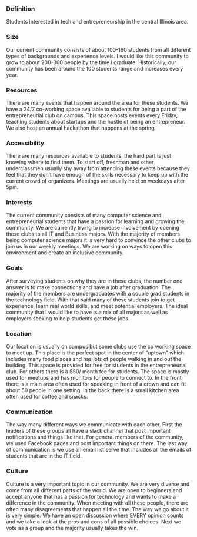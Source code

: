 <h3>Definition</h3> 
Students interested in tech and entrepreneurship in the central Illinois area.
<h3>Size </h3>
Our current community consists of about 100-160 students from all different types of backgrounds and experience levels. I would like this community to grow to about 200-300 people by the time I graduate. Historically, our community has been around the 100 students range and increases every year. 
<h3>Resources </h3>
	There are many events that happen around the area for these students. We have a 24/7 co-working space available to students for being a part of the entrepreneurial club on campus. This space hosts events every Friday, teaching students about startups and the hustle of being an entrepreneur. We also host an annual hackathon that happens at the spring. 
<h3>Accessibility </h3>
	There are many resources available to students, the hard part is just knowing where to find them. To start off, freshman and other underclassmen usually shy away from attending these events because they feel that they don’t have enough of the skills necessary to keep up with the current crowd of organizers. Meetings are usually held on weekdays after 5pm. 

<h3>Interests</h3> 
	The current community consists of many computer science and entrepreneurial students that have a passion for learning and growing the community. We are currently trying to increase involvement by opening these clubs to all IT and Business majors. With the majority of members being computer science majors it is very hard to convince the other clubs to join us in our weekly meetings. We are working on ways to open this environment and create an inclusive community. 
<h3>Goals</h3> 
	After surveying students on why they are in these clubs, the number one answer is to make connections and have a job after graduation.  The majority of the members are undergraduates with a couple grad students in the technology field. With that said many of these students join to get experience, learn real world skills, and meet potential employers. The ideal community that I would like to have is a mix of all majors as well as employers seeking to help students get these jobs. 

<h3>Location</h3> 
	Our location is usually on campus but some clubs use the co working space to meet up. This place is the perfect spot in the center of “uptown” which includes many food places and has lots of people walking in and out the building. This space is provided for free for students in the entrepreneurial club. For others there is a $50/ month fee for students. The space is mostly used for meetups and has monitors for people to connect to. In the front there is a main area often used for speaking in front of a crown and can fit about 50 people in one setting. In the back there is a small kitchen area often used for coffee and snacks. 
<h3>Communication</h3>
	The way many different ways we communicate with each other.  First the leaders of these groups all have a slack channel that post important notifications and things like that. For general members of the community, we used Facebook pages and post important things on there. The last way of communication is we use an email list serve that includes all the emails of students that are in the IT field. 
<h3>Culture </h3>
	Culture is a very important topic in our community. We are very diverse and come from all different parts of the world. We are open to beginners and accept anyone that has a passion for technology and wants to make a difference in the community. When meeting with all these people, there are often many disagreements that happen all the time. The way we go about it is very simple. We have an open discussion where EVERY opinion counts and we take a look at the pros and cons of all possible choices. Next we vote as a group and the majority usually takes the win. 
